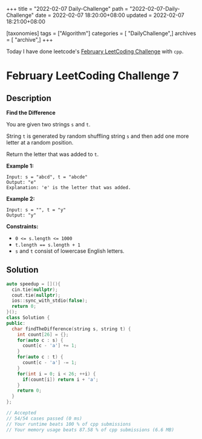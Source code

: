 +++
title = "2022-02-07 Daily-Challenge"
path = "2022-02-07-Daily-Challenge"
date = 2022-02-07 18:20:00+08:00
updated = 2022-02-07 18:21:00+08:00

[taxonomies]
tags = ["Algorithm"]
categories = [ "DailyChallenge",]
archives = [ "archive",]
+++

Today I have done leetcode's [February LeetCoding Challenge](https://leetcode.com/problems/find-the-difference/) with `cpp`.

<!-- more -->

# February LeetCoding Challenge 7

## Description

**Find the Difference**

You are given two strings `s` and `t`.

String `t` is generated by random shuffling string `s` and then add one more letter at a random position.

Return the letter that was added to `t`.

 

**Example 1:**

```
Input: s = "abcd", t = "abcde"
Output: "e"
Explanation: 'e' is the letter that was added.
```

**Example 2:**

```
Input: s = "", t = "y"
Output: "y"
```

 

**Constraints:**

- `0 <= s.length <= 1000`
- `t.length == s.length + 1`
- `s` and `t` consist of lowercase English letters.

## Solution

``` cpp
auto speedup = [](){
  cin.tie(nullptr);
  cout.tie(nullptr);
  ios::sync_with_stdio(false);
  return 0;
}();
class Solution {
public:
  char findTheDifference(string s, string t) {
    int count[26] = {};
    for(auto c : s) {
      count[c - 'a'] += 1;
    }
    for(auto c : t) {
      count[c - 'a'] -= 1;
    }
    for(int i = 0; i < 26; ++i) {
      if(count[i]) return i + 'a';
    }
    return 0;
  }
};

// Accepted
// 54/54 cases passed (0 ms)
// Your runtime beats 100 % of cpp submissions
// Your memory usage beats 87.58 % of cpp submissions (6.6 MB)
```
